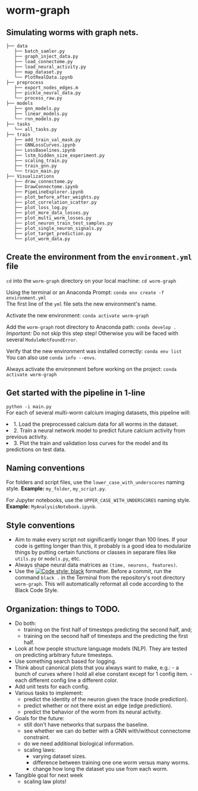 # worm-graph
## Simulating worms with graph nets.

```
├── data
   ├── batch_samler.py
   ├── graph_inject_data.py
   ├── load_connectome.py
   ├── load_neural_activity.py
   ├── map_dataset.py
   └── PlotRealData.ipynb
├── preprocess
   ├── export_nodes_edges.m
   ├── pickle_neural_data.py
   └── process_raw.py
├── models
   ├── gnn_models.py
   ├── linear_models.py
   └── rnn_models.py
├── tasks
   └── all_tasks.py
├── train
   ├── add_train_val_mask.py
   ├── GNNLossCurves.ipynb
   ├── LossBaselines.ipynb
   ├── lstm_hidden_size_experiment.py
   ├── scaling_train.py
   ├── train_gnn.py
   └── train_main.py
├── Visualizations
   ├── draw_connectome.py
   ├── DrawConnectome.ipynb
   ├── PipeLineExplorer.ipynb
   ├── plot_before_after_weights.py
   ├── plot_correlation_scatter.py
   ├── plot_loss_log.py
   ├── plot_more_data_losses.py
   ├── plot_multi_worm_losses.py
   ├── plot_neuron_train_test_samples.py
   ├── plot_single_neuron_signals.py
   ├── plot_target_prediction.py
   └── plot_worm_data.py
 ```
 
## Create the environment from the `environment.yml` file

`cd` into the `worm-graph` directory on your local machine: `cd worm-graph`

Using the terminal or an Anaconda Prompt: `conda env create -f environment.yml`
   <br>The first line of the `yml` file sets the new environment's name.

Activate the new environment: `conda activate worm-graph`

Add the `worm-graph` root directory to Anaconda path: `conda develop .`
   <br>*Important:* Do not skip this step step! Otherwise you will be faced with several `ModuleNotFoundError`.

Verify that the new environment was installed correctly: `conda env list`
   <br>You can also use `conda info --envs`.
 
Always activate the environment before working on the project: `conda activate worm-graph`

## Get started with the pipeline in 1-line

`python -i main.py`
   <br> For each of several multi-worm calcium imaging datasets, this pipeline will:
      <li> 1. Load the preprocessed calcium data for all worms in the dataset.
      <li> 2. Train a neural network model to predict future calcium activity from previous activity.
      <li> 3. Plot the train and validation loss curves for the model and its predictions on test data.

 ## Naming conventions
 
 For folders and script files, use the `lower_case_with_underscores` naming style.
 **Example:** `my_folder`, `my_script.py`.
 
 For Jupyter notebooks, use the `UPPER_CASE_WITH_UNDERSCORES` naming style.
 **Example:** `MyAnalysisNotebook.ipynb`.
 
 ## Style conventions

 * Aim to make every script not significantly longer than 100 lines. If your code is getting longer than this, it probably is a 
   good idea to modularize things by putting certain functions or classes in separare files like `utils.py` or `models.py`, etc.
 * Always shape neural data matrices as `(time, neurons, features)`.
 * Use the [![Code style: black](https://img.shields.io/badge/code%20style-black-000000.svg)](https://github.com/psf/black) formatter. Before a commit, run the command `black .` in the Terminal from the repository's root directory `worm-graph`. This will automatically reformat all code according to the Black Code Style. 

 ## Organization: things to TODO.

- Do both: 
   - training on the first half of timesteps predicting the second half, and;
   - training on the second half of timesteps and the predicting the first half.
- Look at how people structure language models (NLP). They are tested on predicting   arbitrary future timesteps. 
- Use something search based for logging.
- Think about canonical plots that you always want to make, e.g.:
      - a bunch of curves where I hold all else constant except for 1 config item.
      - each different config line a different color.
- Add unit tests for each config.
- Various tasks to implement:
   - predict the identity of the neuron given the trace (node prediction).
   - predict whether or not there exist an edge (edge prediction). 
   - predict the behavior of the worm from its neural activity.
- Goals for the future:
   - still don't have networks that surpass the baseline.
   - see whether we can do better with a GNN with/without connectome constraint.
    - do we need additional biological information.
   - scaling laws:
      - varying dataset sizes.
      - difference between training one one worm versus many worms.
      - change how long the dataset you use from each worm.
- Tangible goal for next week
   - scaling law plots!
